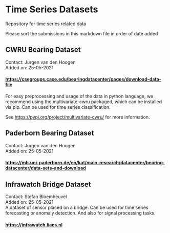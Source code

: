 # Time Series Datasets
Repository for time series related data

Please sort the submissions in this markdown file in order of date added


## CWRU Bearing Dataset 
Contact: Jurgen van den Hoogen\
Added on: 25-05-2021  
#### https://csegroups.case.edu/bearingdatacenter/pages/download-data-file
For easy preprocessing and usage of the data in python language, we recommend using the multivariate-cwru packaged, which can be installed via pip.
Can be used for time series classification.

See https://pypi.org/project/multivariate-cwru/ for more information.


## Paderborn Bearing Dataset 
Contact: Jurgen van den Hoogen  
Added on: 25-05-2021  
#### https://mb.uni-paderborn.de/en/kat/main-research/datacenter/bearing-datacenter/data-sets-and-download



## Infrawatch Bridge Dataset
Contact: Stefan Bloemheuvel  
Added on: 25-05-2021  
A dataset of sensor placed on a bridge. Can be used for time series forecasting or anomaly detection. And also for signal processing tasks.
#### https://infrawatch.liacs.nl
